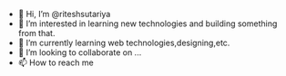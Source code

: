 - 👋 Hi, I’m @riteshsutariya
- 👀 I’m interested in learning new technologies and building something from that.
- 🌱 I’m currently learning web technologies,designing,etc.
- 💞️ I’m looking to collaborate on ...
- 📫 How to reach me 

<!---
riteshsutariya/riteshsutariya is a ✨ special ✨ repository because its `README.md` (this file) appears on your GitHub profile.
You can click the Preview link to take a look at your changes.
--->
